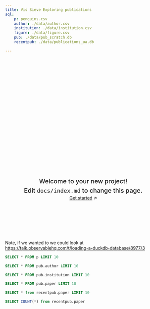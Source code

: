 ```yaml
---
title: Vis Sieve Exploring publications
sql:
    p: penguins.csv
    author: ./data/author.csv
    institution: ./data/institution.csv
    figure: ./data/figure.csv
    pub: ./data/pub_scratch.db
    recentpub: ./data/publications_ua.db

---
```



<style>

.hero {
  display: flex;
  flex-direction: column;
  align-items: center;
  font-family: var(--sans-serif);
  margin: 4rem 0 8rem;
  text-wrap: balance;
  text-align: center;
}

.hero h1 {
  margin: 2rem 0;
  max-width: none;
  font-size: 14vw;
  font-weight: 900;
  line-height: 1;
  background: linear-gradient(30deg, var(--theme-foreground-focus), currentColor);
  -webkit-background-clip: text;
  -webkit-text-fill-color: transparent;
  background-clip: text;
}

.hero h2 {
  margin: 0;
  max-width: 34em;
  font-size: 20px;
  font-style: initial;
  font-weight: 500;
  line-height: 1.5;
  color: var(--theme-foreground-muted);
}

@media (min-width: 640px) {
  .hero h1 {
    font-size: 90px;
  }
}

</style>
<div class="hero">
  <h1>Hello, Visualization Explorers</h1>
  <h2>Welcome to your new project! Edit&nbsp;<code style="font-size: 90%;">docs/index.md</code> to change this page.</h2>
  <a href="https://observablehq.com/framework/getting-started">Get started<span style="display: inline-block; margin-left: 0.25rem;">↗︎</span></a>
</div>

Note, if we wanted to we could look at https://talk.observablehq.com/t/loading-a-duckdb-database/8977/3


```sql
SELECT * FROM p LIMIT 10
```



```sql
SELECT * FROM pub.author LIMIT 10
```



```sql
SELECT * FROM pub.institution LIMIT 10
```



```sql
SELECT * FROM pub.paper LIMIT 10
```

```sql
SELECT * from recentpub.paper LIMIT 10
```

```sql
SELECT COUNT(*) from recentpub.paper
```